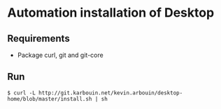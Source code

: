 Automation installation of Desktop
==================================

Requirements
-----------

* Package curl, git and git-core

Run
---

```shell
$ curl -L http://git.karbouin.net/kevin.arbouin/desktop-home/blob/master/install.sh | sh
```
